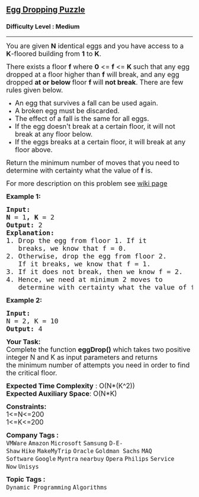<h2><a href="https://practice.geeksforgeeks.org/problems/egg-dropping-puzzle-1587115620/1">Egg Dropping Puzzle</a></h2><h3>Difficulty Level : Medium</h3><hr><div class="problems_problem_content__Xm_eO"><p><span style="font-size:18px">You are given <strong>N</strong> identical eggs and you have access to a <strong>K</strong>-floored building from&nbsp;<strong>1</strong>&nbsp;to&nbsp;<strong>K</strong>.</span></p>

<p><span style="font-size:18px">There exists a floor <strong>f</strong>&nbsp;where <strong>0</strong> &lt;= <strong>f</strong> &lt;= <strong>K&nbsp;</strong>such that any egg dropped at a floor higher than <strong>f</strong>&nbsp;will break, and any egg dropped <strong>at or below&nbsp;</strong>floor <strong>f </strong>will <strong>not break</strong>. There are few rules given below.&nbsp;</span></p>

<ul>
	<li><span style="font-size:18px">An egg that survives a fall can be used again.</span></li>
	<li><span style="font-size:18px">A broken egg must be discarded.</span></li>
	<li><span style="font-size:18px">The effect of a fall is the same for all eggs.</span></li>
	<li><span style="font-size:18px">If the egg doesn't break at a certain floor, it will not break at any floor below.</span></li>
	<li><span style="font-size:18px">If the eggs breaks at a certain floor, it will break at any floor above.</span></li>
</ul>

<p><span style="font-size:18px">Return the minimum number of moves that you need to determine with certainty what the value of&nbsp;<strong>f</strong>&nbsp;is.</span></p>

<p><span style="font-size:18px">For more description on this problem see <a href="http://en.wikipedia.org/wiki/Dynamic_programming#Egg_dropping_puzzle">wiki page</a></span></p>

<p><span style="font-size:18px"><strong>Example 1:</strong></span></p>

<pre><span style="font-size:18px"><strong>Input:
N </strong>= 1<strong>, K </strong>= 2
<strong>Output: </strong>2
<strong>Explanation:&nbsp;
</strong>1. Drop the egg from floor 1. If it 
&nbsp;  breaks, we know that f = 0.
2. Otherwise, drop the egg from floor 2.
&nbsp;  If it breaks, we know that f = 1.
3. If it does not break, then we know f = 2.
4. Hence, we need at minimum 2 moves to
&nbsp;  determine with certainty what the value of f is.</span></pre>

<p><span style="font-size:18px"><strong>Example 2:</strong></span></p>

<pre><span style="font-size:18px"><strong>Input:</strong></span><span style="font-size:18px"><strong>
</strong>N = 2, K = 10
<strong>Output: </strong>4</span></pre>

<p><span style="font-size:18px"><strong>Your Task:</strong><br>
Complete the function&nbsp;<strong>eggDrop()</strong>&nbsp;which takes two&nbsp;positive integer N&nbsp;and K as input parameters&nbsp;and returns the&nbsp;minimum number of attempts you need in order to find the critical floor.</span></p>

<p><span style="font-size:18px"><strong>Expected Time Complexity</strong> : O(N*(K^2))<br>
<strong>Expected Auxiliary Space</strong>: O(N*K)</span></p>

<p><span style="font-size:18px"><strong>Constraints:</strong><br>
1&lt;=N&lt;=200<br>
1&lt;=K&lt;=200</span></p>
</div><p><span style=font-size:18px><strong>Company Tags : </strong><br><code>VMWare</code>&nbsp;<code>Amazon</code>&nbsp;<code>Microsoft</code>&nbsp;<code>Samsung</code>&nbsp;<code>D-E-Shaw</code>&nbsp;<code>Hike</code>&nbsp;<code>MakeMyTrip</code>&nbsp;<code>Oracle</code>&nbsp;<code>Goldman Sachs</code>&nbsp;<code>MAQ Software</code>&nbsp;<code>Google</code>&nbsp;<code>Myntra</code>&nbsp;<code>nearbuy</code>&nbsp;<code>Opera</code>&nbsp;<code>Philips</code>&nbsp;<code>Service Now</code>&nbsp;<code>Unisys</code>&nbsp;<br><p><span style=font-size:18px><strong>Topic Tags : </strong><br><code>Dynamic Programming</code>&nbsp;<code>Algorithms</code>&nbsp;
